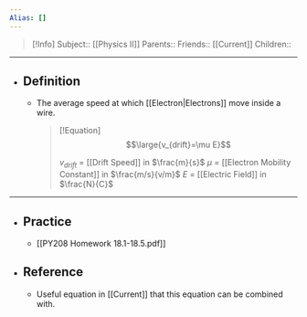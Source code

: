 ```yaml
---
Alias: []
---
```

> [!Info]
> Subject:: [[Physics II]]
> Parents:: 
> Friends:: [[Current]]
> Children:: 
---
- ## Definition
	- The average speed at which [[Electron|Electrons]] move inside a wire.
	  > [!Equation]
	  > $$\large{v_{drift}=\mu E}$$
	  > 
	  > $v_{drift}$ = [[Drift Speed]] in $\frac{m}{s}$
	  > $\mu$ = [[Electron Mobility Constant]] in $\frac{m/s}{v/m}$
	  > $E$ = [[Electric Field]] in $\frac{N}{C}$
---
- ## Practice
	- [[PY208 Homework 18.1-18.5.pdf]]
- ## Reference
	- Useful equation in [[Current]] that this equation can be combined with.